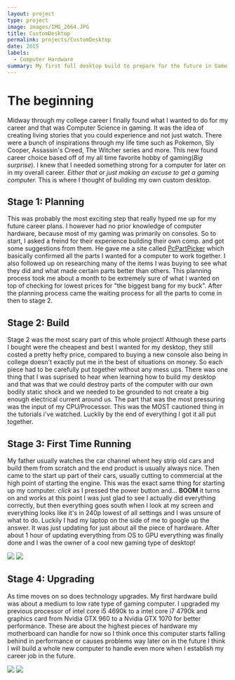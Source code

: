 ```yaml
---
layout: project
type: project
image: images/IMG_2064.JPG
title: CustomDesktop
permalink: projects/CustomDesktop
date: 2015
labels:
  - Computer Hardware
summary: My first full desktop build to prepare for the future in Game Development and PC gaming.
---
```

# The beginning
Midway through my college career I finally found what I wanted to do for my career and that was Computer Science in gaming. It was the idea of creating living stories that you could experience and not just watch. There were a bunch of inspirations through my life time such as Pokemon, Sly Cooper, Assassin's Creed, The Witcher series and more. This new found career choice based off of my all time favorite hobby of gaming(*Big surprise*). I knew that I needed something strong for a computer for later on in my overall career. *Either that or just making an excuse to get a gaming computer.* This is where I thought of building my own custom desktop.
     
## Stage 1: Planning
This was probably the most exciting step that really hyped me up for my future career plans. I however had no prior knowledge of computer hardware, because most of my gaming was primarily on consoles. So to start, I asked a freind for their experience building their own comp. and got some suggestions from them. He gave me a site called [PcPartPicker](https://pcpartpicker.com/) which basically confirmed all the parts I wanted for a computer to work together. I also followed up on researching many of the items I was buying to see what they did and what made certain parts better than others. This planning process took me about a month to be extremely sure of what I wanted on top of checking for lowest prices for "the biggest bang for my buck". After the planning process came the waiting process for all the parts to come in then to stage 2.
     
## Stage 2: Build
Stage 2 was the most scary part of this whole project! Although these parts I bought were the cheapest and best I wanted for my desktop, they still costed a pretty hefty price, compared to buying a new console also being in college doesn't exactly put me in the best of situations on money. So each piece had to be carefully put together without any mess ups. There was one thing that I was suprised to hear when learning how to build my desktop and that was that we could destroy parts of the computer with our own bodily static shock and we needed to be grounded to not create a big enough electrical current around us. The part that was the most pressuring was the input of my CPU/Processor. This was the MOST cautioned thing in the tutorials i've watched. Luckily by the end of everything I got it all put together. 
     
## Stage 3: First Time Running
My father usually watches the car channel whent hey strip old cars and build them from scratch and the end product is usually always nice. Then came to the start up part of their cars, usually cutting to commercial at the high point of starting the engine. This was the exact same thing for starting up my computer. *click* as I pressed the power button and... __BOOM__ it turns on and works at this point I was just glad to see I actually did everything correctly, but then everything goes south when I look at my screen and everything looks like it's in 240p lowest of all settings and I was unsure of what to do. Luckily I had my laptop on the side of me to google up the answer. It was just updating for just about all the piece of hardware. After about 1 hour of updating everything from OS to GPU everything was finally done and I was the owner of a cool new gaming type of desktop!

<div class="ui medium rounded images">
<img class="ui medium left image" src="{{ site.baseurl }}/images/IMG_2065.JPG">
<img class="ui medium middle floated image" src="{{ site.baseurl }}/images/IMG_2066.JPG">
</div>

## Stage 4: Upgrading
As time moves on so does technology upgrades. My first hardware build was about a medium to low rate type of gaming computer. I upgraded my previous processor of intel core i5 4690k to a intel core i7 4790k and graphics card from Nvidia GTX 960 to a Nvidia GTX 1070 for better performance. These are about the highest pieces of hardware my motherboard can handle for now so I think once this computer starts falling behind in performance or causes problems way later on in the future I think I will build a whole new computer to handle even more when I establish my career job in the future. 

<div class="ui medium rounded images">
<img class="ui medium left image" src="{{ site.baseurl }}/images/Comp 01.jpg">
<img class="ui medium middle floated image" src="{{ site.baseurl }}/images/Comp 02.jpg">
</div>

     
